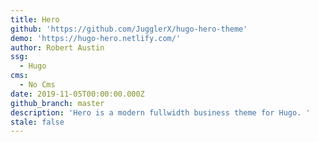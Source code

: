```yaml
---
title: Hero
github: 'https://github.com/JugglerX/hugo-hero-theme'
demo: 'https://hugo-hero.netlify.com/'
author: Robert Austin
ssg:
  - Hugo
cms:
  - No Cms
date: 2019-11-05T00:00:00.000Z
github_branch: master
description: 'Hero is a modern fullwidth business theme for Hugo. '
stale: false
---
```

